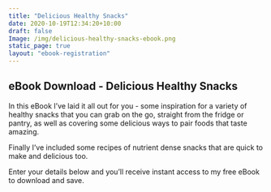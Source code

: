 ```yaml
---
title: "Delicious Healthy Snacks"
date: 2020-10-19T12:34:20+10:00
draft: false
Image: /img/delicious-healthy-snacks-ebook.png
static_page: true
layout: "ebook-registration"
---
```


## eBook Download - Delicious Healthy Snacks

In this eBook I’ve laid it all out for you - some inspiration 
for a variety of healthy snacks that you can grab on the go, 
straight from the fridge or pantry, as well as covering some 
delicious ways to pair foods that taste amazing. 

Finally I’ve included some recipes of nutrient dense snacks that 
are quick to make and delicious too. 

Enter your details below and you’ll receive instant access to 
my free eBook to download and save. 




